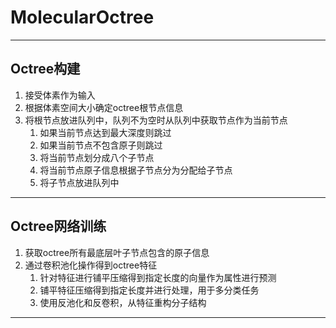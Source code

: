 # MolecularOctree

---

## Octree构建
1. 接受体素作为输入
2. 根据体素空间大小确定octree根节点信息
3. 将根节点放进队列中，队列不为空时从队列中获取节点作为当前节点
	1. 如果当前节点达到最大深度则跳过
	2. 如果当前节点不包含原子则跳过
	3. 将当前节点划分成八个子节点
	4. 将当前节点原子信息根据子节点分为分配给子节点
	5. 将子节点放进队列中

---

## Octree网络训练
1. 获取octree所有最底层叶子节点包含的原子信息
2. 通过卷积池化操作得到octree特征
	1. 针对特征进行铺平压缩得到指定长度的向量作为属性进行预测
	2. 铺平特征压缩得到指定长度并进行处理，用于多分类任务
	3. 使用反池化和反卷积，从特征重构分子结构

---

